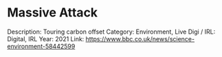 # Massive Attack

Description: Touring carbon offset
Category: Environment, Live
Digi / IRL: Digital, IRL
Year: 2021
Link: https://www.bbc.co.uk/news/science-environment-58442599